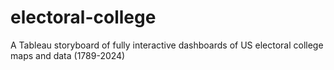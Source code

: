 # electoral-college
A Tableau storyboard of fully interactive dashboards of US electoral college maps and data (1789-2024)
